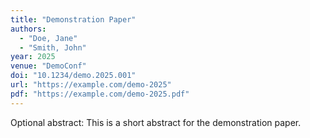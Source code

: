 ```yaml
---
title: "Demonstration Paper"
authors:
  - "Doe, Jane"
  - "Smith, John"
year: 2025
venue: "DemoConf"
doi: "10.1234/demo.2025.001"
url: "https://example.com/demo-2025"
pdf: "https://example.com/demo-2025.pdf"
---
```


Optional abstract: This is a short abstract for the demonstration paper.

